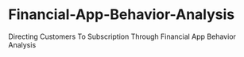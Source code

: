 # Financial-App-Behavior-Analysis
Directing Customers To Subscription Through Financial App Behavior Analysis
